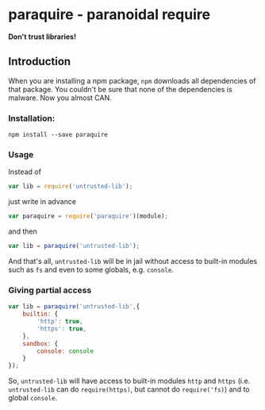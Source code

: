 # paraquire - paranoidal require
**Don't trust libraries!**

## Introduction
When you are installing a npm package, `npm` downloads all dependencies of that package.
You couldn't be sure that none of the dependencies is malware.
Now you almost CAN.

### Installation:
```
npm install --save paraquire
```

### Usage
Instead of
```js
var lib = require('untrusted-lib');
```
just write in advance
```js
var paraquire = require('paraquire')(module);
```
and then
```js
var lib = paraquire('untrusted-lib');
```
And that's all, `untrusted-lib` will be in jail without access to built-in modules such as `fs` and even to some globals, e.g. `console`.

### Giving partial access
```js
var lib = paraquire('untrusted-lib',{
    builtin: {
        'http': true,
        'https': true,
    },
    sandbox: {
        console: console
    }
});
```
So, `untrusted-lib` will have access to built-in modules `http` and `https` (i.e. `untrusted-lib` can do `require(https)`, but cannot do `require('fs)`) and to global `console`.